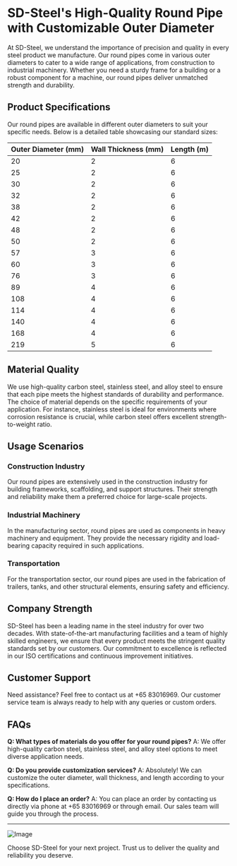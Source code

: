 # SD-Steel's High-Quality Round Pipe with Customizable Outer Diameter

At SD-Steel, we understand the importance of precision and quality in every steel product we manufacture. Our round pipes come in various outer diameters to cater to a wide range of applications, from construction to industrial machinery. Whether you need a sturdy frame for a building or a robust component for a machine, our round pipes deliver unmatched strength and durability.

## Product Specifications

Our round pipes are available in different outer diameters to suit your specific needs. Below is a detailed table showcasing our standard sizes:

| Outer Diameter (mm) | Wall Thickness (mm) | Length (m) |
|---------------------|---------------------|------------|
| 20                  | 2                   | 6          |
| 25                  | 2                   | 6          |
| 30                  | 2                   | 6          |
| 32                  | 2                   | 6          |
| 38                  | 2                   | 6          |
| 42                  | 2                   | 6          |
| 48                  | 2                   | 6          |
| 50                  | 2                   | 6          |
| 57                  | 3                   | 6          |
| 60                  | 3                   | 6          |
| 76                  | 3                   | 6          |
| 89                  | 4                   | 6          |
| 108                 | 4                   | 6          |
| 114                 | 4                   | 6          |
| 140                 | 4                   | 6          |
| 168                 | 4                   | 6          |
| 219                 | 5                   | 6          |

## Material Quality

We use high-quality carbon steel, stainless steel, and alloy steel to ensure that each pipe meets the highest standards of durability and performance. The choice of material depends on the specific requirements of your application. For instance, stainless steel is ideal for environments where corrosion resistance is crucial, while carbon steel offers excellent strength-to-weight ratio.

## Usage Scenarios

### Construction Industry
Our round pipes are extensively used in the construction industry for building frameworks, scaffolding, and support structures. Their strength and reliability make them a preferred choice for large-scale projects.

### Industrial Machinery
In the manufacturing sector, round pipes are used as components in heavy machinery and equipment. They provide the necessary rigidity and load-bearing capacity required in such applications.

### Transportation
For the transportation sector, our round pipes are used in the fabrication of trailers, tanks, and other structural elements, ensuring safety and efficiency.

## Company Strength

SD-Steel has been a leading name in the steel industry for over two decades. With state-of-the-art manufacturing facilities and a team of highly skilled engineers, we ensure that every product meets the stringent quality standards set by our customers. Our commitment to excellence is reflected in our ISO certifications and continuous improvement initiatives.

## Customer Support

Need assistance? Feel free to contact us at +65 83016969. Our customer service team is always ready to help with any queries or custom orders.

## FAQs

**Q: What types of materials do you offer for your round pipes?**
A: We offer high-quality carbon steel, stainless steel, and alloy steel options to meet diverse application needs.

**Q: Do you provide customization services?**
A: Absolutely! We can customize the outer diameter, wall thickness, and length according to your specifications.

**Q: How do I place an order?**
A: You can place an order by contacting us directly via phone at +65 83016969 or through email. Our sales team will guide you through the process.

---

![Image](https://github.com/user-attachments/assets/2567258e-e124-4816-932d-1809bd27ef0b)

Choose SD-Steel for your next project. Trust us to deliver the quality and reliability you deserve.